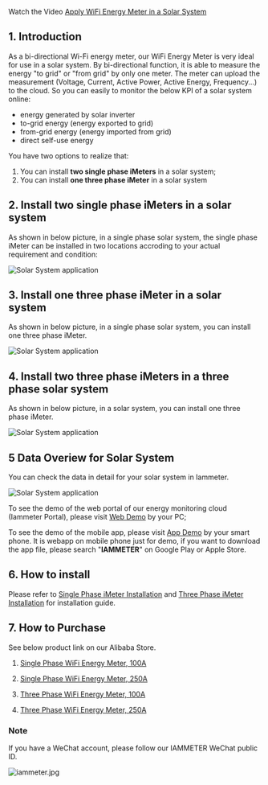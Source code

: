 Watch the Video  [Apply WiFi Energy Meter in a Solar System](https://youtu.be/8LZv6uxWDW4)

## 1. Introduction
As a bi-directional Wi-Fi energy meter, our WiFi Energy Meter is very ideal for use in a solar system. By bi-directional function, it is able to measure the energy "to grid" or "from grid" by only one meter. The meter can upload the measurement (Voltage, Current, Active Power, Active Energy, Frequency...) to the cloud. So you can easily to monitor the below KPI of a solar system online:
- energy generated by solar inverter
- to-grid energy (energy exported to grid)
- from-grid energy (energy imported from grid)
- direct self-use energy

You have two options to realize that:
1. You can install **two single phase iMeters** in a solar system;
2. You can install **one three phase iMeter** in a solar system


## 2. Install two single phase iMeters in a solar system

As shown in below picture, in a single phase solar system, the single phase iMeter can be installed in two locations accroding to your actual requirement and condition:

![Solar System application](https://leweidoc.oss-cn-hangzhou.aliyuncs.com/lewei50/img/iammetermanual-20190401-L1.jpg)

## 3. Install one three phase iMeter in a solar system

As shown in below picture, in a single phase solar system, you can install one three phase iMeter.

![Solar System application](https://leweidoc.oss-cn-hangzhou.aliyuncs.com/lewei50/img/iammetermanual-20190401-L2.jpg)

## 4. Install two three phase iMeters in a three phase solar system

As shown in below picture, in a solar system, you can install one three phase iMeter.

![Solar System application](https://leweidoc.oss-cn-hangzhou.aliyuncs.com/lewei50/img/iammetermanual-20191113-L1.jpg)


## 5 Data Overiew for Solar System
You can check the data in detail for your solar system in Iammeter.

![Solar System application](https://leweidoc.oss-cn-hangzhou.aliyuncs.com/lewei50/img/iammeter-20190412-L1.jpg)

To see the demo of the web portal of our energy monitoring cloud (Iammeter Portal), please visit [Web Demo](https://www.iammeter.com/dz/home/testuserlogin?username=lewei) by your PC;

To see the demo of the mobile app, please visit [App Demo](https://www.iammeter.com/www/#/login/true) by your smart phone. It is webapp on mobile phone just for demo, if you want to download the app file, please search "**IAMMETER**" on Google Play or Apple Store.


## 6. How to install

Please refer to [Single Phase iMeter Installation](https://www.iammeter.com/doc/iammeter/hardware-singlephase.html) and [Three Phase iMeter Installation](https://www.iammeter.com/doc/iammeter/hardware-threephase.html) for installation guide.

## 7. How to Purchase

See below product link on our Alibaba Store.

 1. [Single Phase WiFi Energy Meter, 100A ](https://www.alibaba.com/product-detail/Bi-directional-WiFi-Energy-Meter-100A_60811222467.html) 

 2. [Single Phase WiFi Energy Meter, 250A ](https://www.alibaba.com/product-detail/Bi-directional-WiFi-electricity-meter-230A_62135474517.html) 

 3. [Three Phase WiFi Energy Meter, 100A](https://www.alibaba.com/product-detail/Three-Phase-WiFi-energy-meter-100A_60841919400.html) 

 4. [Three Phase WiFi Energy Meter, 250A](https://www.alibaba.com/product-detail/Three-phase-WiFi-Electricity-Meter-230A_62134651773.html) 

### Note

If you have a WeChat account, please follow our IAMMETER WeChat public ID.

![iammeter.jpg](https://leweidoc.oss-cn-hangzhou.aliyuncs.com/lewei50/img/iammeter-20181103-1.jpg)
